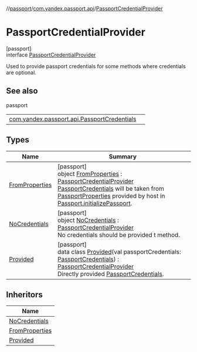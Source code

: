 //[passport](../../../index.md)/[com.yandex.passport.api](../index.md)/[PassportCredentialProvider](index.md)

# PassportCredentialProvider

[passport]\
interface [PassportCredentialProvider](index.md)

Used to provide passport credentials for some methods where credentials are optional.

## See also

passport

| | |
|---|---|
| [com.yandex.passport.api.PassportCredentials](../-passport-credentials/index.md) |  |

## Types

| Name | Summary |
|---|---|
| [FromProperties](-from-properties/index.md) | [passport]<br>object [FromProperties](-from-properties/index.md) : [PassportCredentialProvider](index.md)<br>[PassportCredentials](../-passport-credentials/index.md) will be taken from [PassportProperties](../-passport-properties/index.md) provided by host in [Passport.initializePassport](../../../../passport/passport/com.yandex.passport.api/-passport/initialize-passport.md). |
| [NoCredentials](-no-credentials/index.md) | [passport]<br>object [NoCredentials](-no-credentials/index.md) : [PassportCredentialProvider](index.md)<br>No credentials should be provided t method. |
| [Provided](-provided/index.md) | [passport]<br>data class [Provided](-provided/index.md)(val passportCredentials: [PassportCredentials](../-passport-credentials/index.md)) : [PassportCredentialProvider](index.md)<br>Directly provided [PassportCredentials](../-passport-credentials/index.md). |

## Inheritors

| Name |
|---|
| [NoCredentials](-no-credentials/index.md) |
| [FromProperties](-from-properties/index.md) |
| [Provided](-provided/index.md) |
